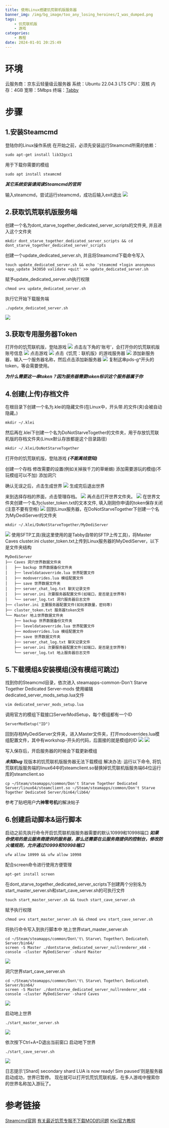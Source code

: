 ```yaml
---
title: 使用Linux搭建饥荒联机版服务器
banner_img: /img/bg_image/too_any_losing_heroines/I_was_dumped.png
tags: 
    - 饥荒联机版
    - 游戏
categories: 
    - 教程
date: 2024-01-01 20:25:49
---
```


# 环境
云服务商：京东云轻量级云服务器
系统：Ubuntu 22.04.3 LTS
CPU：双核
内存：4GB
宽带：5Mbps
终端：[Tabby](https://github.com/Eugeny/tabby)

# 步骤
## 1.安装Steamcmd
登陆你的Linux操作系统
在开始之前，必须先安装运行Steamcmd所需的依赖：

    sudo apt-get install lib32gcc1 

用于下载你需要的模组

    sudo apt install steamcmd

***其它系统安装请阅读Steamcmd的官网***

输入steamcmd，尝试运行steamcmd，成功后输入exit退出
![](https://raw.githubusercontent.com/x-cast-x/x-cast-x.github.io/main/source/img/screenshots/start-a-tModloader-server/steamcmd.png)

## 2.获取饥荒联机版服务端
创建一个名为dont_starve_together_dedicated_server_scripts的文件夹, 并且进入这个文件夹

    mkdir dont_starve_together_dedicated_server_scripts && cd dont_starve_together_dedicated_server_scripts

创建一个update_dedicated_server.sh,  并且将Steamcmd下载命令写入

    touch update_dedicated_server.sh && echo 'steamcmd +login anonymous +app_update 343050 validate +quit' >> update_dedicated_server.sh

赋予update_dedicated_server.sh执行权限

    chmod u+x update_dedicated_server.sh

执行它开始下载服务端

    ./update_dedicated_server.sh

![](https://raw.githubusercontent.com/x-cast-x/x-cast-x.github.io/main/source/img/screenshots/start-a-donotstarvetogether-server/update-dedicated-server.png)

## 3.获取专用服务器Token
打开你的饥荒联机版，登陆游戏
![](https://raw.githubusercontent.com/x-cast-x/x-cast-x.github.io/main/source/img/screenshots/start-a-donotstarvetogether-server/get-token.png)
点击左下角的'账号'，会打开你的饥荒联机版账号信息
![](https://raw.githubusercontent.com/x-cast-x/x-cast-x.github.io/main/source/img/screenshots/start-a-donotstarvetogether-server/get-token-2.png)
点击游戏
![](https://raw.githubusercontent.com/x-cast-x/x-cast-x.github.io/main/source/img/screenshots/start-a-donotstarvetogether-server/get-token-3.png)
点击《饥荒：联机版》的游戏服务器
![](https://raw.githubusercontent.com/x-cast-x/x-cast-x.github.io/main/source/img/screenshots/start-a-donotstarvetogether-server/get-token-4.png)
添加新服务器，输入一个服务器名称，然后点击添加新服务器
![](https://raw.githubusercontent.com/x-cast-x/x-cast-x.github.io/main/source/img/screenshots/start-a-donotstarvetogether-server/get-token-5.png)
复制这串pds-g^开头的token，等会需要使用。

***为什么需要这一串token？因为服务器需要token标识这个服务器属于你***

## 4.创建(上传)存档文件
在根目录下创建一个名为.klei的隐藏文件(在Linux中，开头带.的文件(夹)会被自动隐藏。)

    mkdir ~/.klei

然后再在.klei下创建一个名为DoNotStarveTogether的文件夹，用于存放饥荒联机版的存档文件夹(Linux默认存放都是这个目录路径)

    mkdir ~/.klei/DoNotStarveTogether

打开你的饥荒联机版，登陆游戏 ***(不能离线登陆)***

创建一个存档
修改需要的设置(例如关掉挨千刀的草蜥蜴)
添加需要游玩的模组(不玩模组可以不加)
添加洞穴

确认无误之后，点击生成世界
![](https://raw.githubusercontent.com/x-cast-x/x-cast-x.github.io/main/source/img/screenshots/start-a-donotstarvetogether-server/mk-cluster.png)
生成完后退出世界

来到选择存档的界面，点击管理存档。
![](https://raw.githubusercontent.com/x-cast-x/x-cast-x.github.io/main/source/img/screenshots/start-a-donotstarvetogether-server/mk-cluster-2.png)
再点击打开世界文件夹。
![](https://raw.githubusercontent.com/x-cast-x/x-cast-x.github.io/main/source/img/screenshots/start-a-donotstarvetogether-server/mk-cluster-3.png)
在世界文件夹创建一个名为cluster_token.txt的文本文件, 填入刚刚你申请的token保存关闭(注意不要有空格)
![](https://raw.githubusercontent.com/x-cast-x/x-cast-x.github.io/main/source/img/screenshots/start-a-donotstarvetogether-server/mk-cluster-4.png)
回到Linux服务器，在DoNotStarveTogether下创建一个名为MyDediServer的文件夹

    mkdir ~/.klei/DoNotStarveTogether/MyDediServer

![](https://raw.githubusercontent.com/x-cast-x/x-cast-x.github.io/main/source/img/screenshots/start-a-donotstarvetogether-server/mk-cluster-5.png)
使用SFTP工具(我这里使用的是Tabby自带的SFTP上传工具)，将Master Caves cluster.ini cluster_token.txt上传到Linux服务器的MyDediServer，以下是文件夹结构

    MyDediServer
    ├── Caves 洞穴世界数据文件夹
    │   ├── backup 世界数据备份文件夹
    │   ├── leveldataoverride.lua 世界配置文件
    │   ├── modoverrides.lua 模组配置文件
    │   ├── save 世界数据文件夹
    │   ├── server_chat_log.txt 聊天记录文件
    │   ├── server.ini 次要服务器配置文件(如端口，是否是主世界等)
    │   └── server_log.txt 洞穴服务器日志文件
    ├── cluster.ini 主要服务器配置文件(如玩家数量，密码等)
    ├── cluster_token.txt 服务器token文件
    └── Master 地上世界数据文件夹
        ├── backup 世界数据备份文件夹
        ├── leveldataoverride.lua 世界配置文件
        ├── modoverrides.lua 模组配置文件
        ├── save 世界数据文件夹
        ├── server_chat_log.txt 聊天记录文件
        ├── server.ini 次要服务器配置文件(如端口，是否是主世界等)
        └── server_log.txt 地上服务器日志文件

## 5.下载模组&安装模组(没有模组可跳过)
找到你的Steamcmd目录，依次进入
steamapps-common-Don't Starve Together Dedicated Server-mods
使用编辑dedicated_server_mods_setup.lua文件

    vim dedicated_server_mods_setup.lua

调用官方的模组下载接口ServerModSetup，每个模组都有一个ID

    ServerModSetup("ID")

回到存档MyDediServer文件夹，进入Master文件夹，打开modoverrides.lua模组配置文件，其中有workshop-开头的代码，后面接的就是模组的ID
![](https://raw.githubusercontent.com/x-cast-x/x-cast-x.github.io/main/source/img/screenshots/start-a-donotstarvetogether-server/set-mods-2.png)
![](https://raw.githubusercontent.com/x-cast-x/x-cast-x.github.io/main/source/img/screenshots/start-a-donotstarvetogether-server/set-mods.png)

写入保存后，开启服务器的时候会下载更新模组

***未知Bug***
现版本的饥荒联机版服务器无法下载模组
解决办法:
运行以下命令, 将饥荒联机版服务端的linux64中的steamclient.so替换掉饥荒联机版服务端64位运行库的steamclient.so

    cp ~/Steam/steamapps/common/Don't Starve Together Dedicated Server/linux64/steamclient.so ~/Steam/steamapps/common/Don't Starve Together Dedicated Server/bin64/lib64/

参考了贴吧用户**六神零号机**的解决帖子

## 6.创建启动脚本&运行脚本
启动之前先执行命令开启饥荒联机版服务器需要的默认10999和10998端口
***如果你使用的是云服务商提供的服务器，那么还需要在云服务商提供的控制台，修改防火墙规则，允许通过10999和10998端口***

    ufw allow 10999 && ufw allow 10998

配合screen命令进行使用方便管理

    apt-get install screen

在dont_starve_together_dedicated_server_scripts下创建两个分别名为start_master_server.sh和start_cave_server.sh的可执行文件

    touch start_master_server.sh && touch start_cave_server.sh

赋予执行权限

    chmod u+x start_master_server.sh && chmod u+x start_cave_server.sh

将执行命令写入到执行脚本中
地上世界start_master_server.sh

    cd ~/Steam/steamapps/common/Don\'t\ Starve\ Together\ Dedicated\ Server/bin64/
    screen -S Master ./dontstarve_dedicated_server_nullrenderer_x64 -console -cluster MyDediServer -shard Master

![](https://raw.githubusercontent.com/x-cast-x/x-cast-x.github.io/main/source/img/screenshots/start-a-donotstarvetogether-server/start-scripts.png)

洞穴世界start_cave_server.sh

    cd ~/Steam/steamapps/common/Don\'t\ Starve\ Together\ Dedicated\ Server/bin64/
    screen -S Master ./dontstarve_dedicated_server_nullrenderer_x64 -console -cluster MyDediServer -shard Caves

![](https://raw.githubusercontent.com/x-cast-x/x-cast-x.github.io/main/source/img/screenshots/start-a-donotstarvetogether-server/start-scripts-2.png)

启动地上世界

    ./start_master_server.sh

![](https://raw.githubusercontent.com/x-cast-x/x-cast-x.github.io/main/source/img/screenshots/start-a-donotstarvetogether-server/start-scripts-4.png)

依次按下Ctrl+A+D退出当前窗口
启动地下世界

    ./start_cave_server.sh

![](https://raw.githubusercontent.com/x-cast-x/x-cast-x.github.io/main/source/img/screenshots/start-a-donotstarvetogether-server/start-scripts-3.png)

日志提示'[Shard] secondary shard LUA is now ready! Sim paused'则是服务器启动成功，世界已暂停。
现在就可以打开饥荒饥荒联机版，在多人游戏中搜索你的世界名称加入游玩了。

# 参考链接
[Steamcmd官网](https://developer.valvesoftware.com/wiki/Zh/SteamCMD)
[有关最近饥荒专服不下载MOD的问题](https://tieba.baidu.com/p/9251408506)
[Klei官方教程](https://forums.kleientertainment.com/forums/topic/64441-dedicated-server-quick-setup-guide-linux/)
